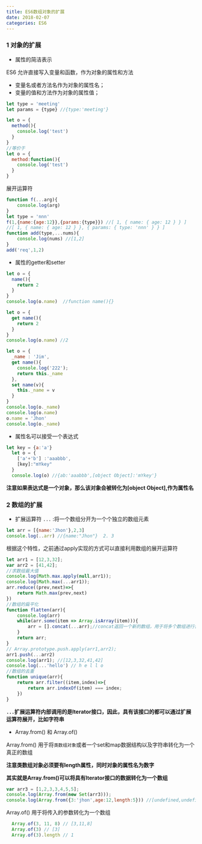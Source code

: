 ```yaml
---
title: ES6数组对象的扩展
date: 2018-02-07
categories: ES6
---
```


### 1 对象的扩展

* 属性的简洁表示

ES6 允许直接写入变量和函数，作为对象的属性和方法

* 变量名或者方法名作为对象的属性名；
* 变量的值和方法作为对象的属性值；

```javascript
let type = 'meeting'
let params = {type} //{type:'meeting'}
```

```javascript
let o = {
  method(){
    console.log('test')
  }
}
//等价于
let o = {
  method:function(){
    console.log('test')
  }
}
```

展开运算符

```javascript
function f(...arg){
    console.log(arg)
}
let type = 'nnn'
f(1,{name:{age:12}},{params:{type}}) //[ 1, { name: { age: 12 } } ]
//[ 1, { name: { age: 12 } }, { params: { type: 'nnn' } } ]
function add(type,...nums){
    console.log(nums) //[1,2]
}
add('req',1,2) 
```

* 属性的getter和setter

```javascript
let o = {
  name(){
    return 2
  }
}
console.log(o.name)  //function name(){}
```

```javascript
let o = {
  get name(){
    return 2 
  }
}
console.log(o.name) //2 
```

```javascript
let o = {
  _name : 'Jim',
  get name(){
    console.log('222');
    return this._name
  },
  set name(v){
    this._name = v
  }
}
console.log(o._name)
console.log(o.name)
o.name = 'Jhon'
console.log(o._name)
```

* 属性名可以接受一个表达式

```javascript
let key = {a:'a'}
  let o = {
    ['a'+'b'] :'aaabbb',
    [key]:"mYkey"
  }
  console.log(o) //{ab:'aaabbb',[object Object]:'mYkey'}
```

**注意如果表达式是一个对象，那么该对象会被转化为[object Object],作为属性名**

### 2 数组的扩展

* 扩展运算符  `...`   :将一个数组分开为一个个独立的数组元素

```javascript
let arr = [{name:'Jhon'},2,3]
console.log(..arr) //{name:"Jhon"}  2. 3
```

根据这个特性，之前通过apply实现的方式可以直接利用数组的展开运算符

```javascript
let arr1 = [12,3,32];
var arr2 = [41,42];
//求数组最大值
console.log(Math.max.apply(null,arr1));
console.log(Math.max(...arr1));
arr.reduce((prev,next)=>{
    return Math.max(prev,next)
})
//数组的扁平化
function flatten(arr){
    console.log(arr)
    while(arr.some(item => Array.isArray(item))){
        arr = [].concat(...arr);//concat返回一个新的数组，用于将多个数组进行合并
    }
    return arr;
}
// Array.prototype.push.apply(arr1,arr2);
arr1.push(...arr2)
console.log(arr1); //[12,3,32,41,42]
console.log(...'hello') // h e l l o
//数组的去重
function unique(arr){
    return arr.filter((item,index)=>{
        return arr.indexOf(item) === index;
    })
}
```

**`...`扩展运算符内部调用的是Iterator接口，因此，具有该接口的都可以通过扩展运算符展开，比如字符串**

* Array.from() 和 Array.of()

Array.from() 用于将`类数组对象`或者一个set和map数据结构以及字符串转化为一个真正的数组

**注意类数组对象必须要有length属性，同时对象的属性名为数字**

**其实就是Array.from()可以将具有Iterator接口的数据转化为一个数组**

```javascript
var arr3 = [1,2,3,3,4,5,5];
console.log(Array.from(new Set(arr3)));
console.log(Array.from({3:'jhon',age:12,length:5})) //[undefined,undefined,undefined,'jhon',undefined]
```

Array.of() 用于将传入的参数转化为一个数组

```javascript
  Array.of(3, 11, 8) // [3,11,8]
  Array.of(3) // [3]
  Array.of(3).length // 1
```

